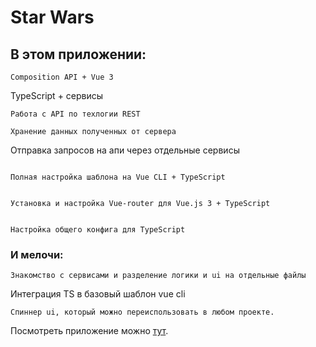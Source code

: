# Star Wars

## В этом приложении:

```
Composition API + Vue 3
```

TypeScript + сервисы
```
Работа с API по техлогии REST
```

```
Хранение данных полученных от сервера
```

Отправка запросов на апи через отдельные сервисы
```

Полная настройка шаблона на Vue CLI + TypeScript
```

```

Установка и настройка Vue-router для Vue.js 3 + TypeScript
```

```

Настройка общего конфига для TypeScript
```

### И мелочи:

```
Знакомство с сервисами и разделение логики и ui на отдельные файлы
```

Интеграция TS в базовый шаблон vue cli

```
Спиннер ui, который можно переиспользовать в любом проекте.
```



Посмотреть приложение можно [тут]( https://dvvinfo.github.io/star-wars/).
